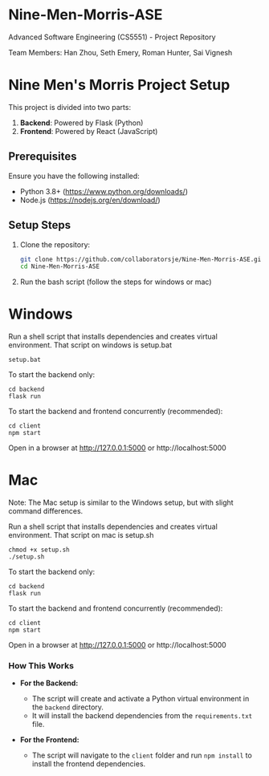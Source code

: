 # Nine-Men-Morris-ASE
Advanced Software Engineering (CS5551) - Project Repository

Team Members: Han Zhou, Seth Emery, Roman Hunter, Sai Vignesh

# Nine Men's Morris Project Setup

This project is divided into two parts:
1. **Backend**: Powered by Flask (Python)
2. **Frontend**: Powered by React (JavaScript)

## Prerequisites
Ensure you have the following installed:
- Python 3.8+ (https://www.python.org/downloads/)
- Node.js (https://nodejs.org/en/download/)

## Setup Steps

1. Clone the repository:

   ```bash
   git clone https://github.com/collaboratorsje/Nine-Men-Morris-ASE.git
   cd Nine-Men-Morris-ASE

2. Run the bash script (follow the steps for windows or mac)
# Windows
Run a shell script that installs dependencies and creates virtual environment.
That script on windows is setup.bat

    setup.bat

To start the backend only:

    cd backend
    flask run

To start the backend and frontend concurrently (recommended):

    cd client
    npm start

Open in a browser at http://127.0.0.1:5000 or http://localhost:5000

# Mac
Note: The Mac setup is similar to the Windows setup, but with slight command differences.

Run a shell script that installs dependencies and creates virtual environment.
That script on mac is setup.sh

    chmod +x setup.sh
    ./setup.sh

To start the backend only:

    cd backend
    flask run

To start the backend and frontend concurrently (recommended):

    cd client
    npm start

Open in a browser at http://127.0.0.1:5000 or http://localhost:5000

### **How This Works**

- **For the Backend:**
  - The script will create and activate a Python virtual environment in the `backend` directory.
  - It will install the backend dependencies from the `requirements.txt` file.

- **For the Frontend:**
  - The script will navigate to the `client` folder and run `npm install` to install the frontend dependencies.
